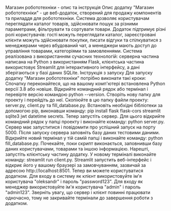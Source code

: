 Магазин робототехніки - опис та інструкція
Опис додатку
"Магазин робототехніки" - це веб-додаток, створений для продажу компонентів та приладдя для робототехніки. Система дозволяє користувачам переглядати каталог товарів, здійснювати пошук за різними параметрами, фільтрувати та сортувати товари. Додаток підтримує різні ролі користувачів: гості можуть переглядати каталог, зареєстровані клієнти можуть здійснювати покупки, писати відгуки та спілкуватися з менеджерами через вбудований чат, а менеджери мають доступ до управління товарами, категоріями та замовленнями. Система реалізована з використанням сучасних технологій: серверна частина написана на Python з використанням Flask, клієнтська частина використовує Streamlit для інтерактивного інтерфейсу, а дані зберігаються у базі даних SQLite.
Інструкція з запуску
Для запуску додатку "Магазин робототехніки" потрібно виконати такі кроки:
Спочатку переконайтеся, що на вашому комп'ютері встановлена Python версії 3.8 або новіше. Відкрийте командний рядок або термінал і перевірте версію командою python --version.
Створіть нову папку для проекту і перейдіть до неї. Скопіюйте в цю папку файли проекту: server.py, client.py та fill_database.py.
Встановіть необхідні бібліотеки за допомогою pip, виконавши команду: pip install flask flask-cors streamlit sqlite3 jwt datetime secrets.
Тепер запустіть сервер. Для цього відкрийте командний рядок у папці проекту і виконайте команду: python server.py. Сервер має запуститися і повідомити про успішний запуск на порту 5000.
Після запуску сервера заповніть базу даних тестовими даними. Відкрийте новий термінал у тій самій папці і виконайте команду: python fill_database.py. Почекайте, поки скрипт виконається, заповнивши базу даних користувачами, товарами та іншою інформацією.
Нарешті, запустіть клієнтську частину додатку. У новому терміналі виконайте команду: streamlit run client.py. Streamlit запустить веб-інтерфейс і відкриє його у вашому браузері за замовчуванням, зазвичай за адресою http://localhost:8501.
Тепер ви можете користуватися додатком. Для входу в систему як клієнт використовуйте ім'я користувача "oleksandr" і пароль "password123". Для входу як менеджер використовуйте ім'я користувача "admin" і пароль "admin123".
Зверніть увагу, що сервер і клієнт повинні працювати одночасно, тому не закривайте термінали до завершення роботи з додатком.